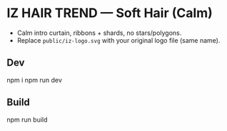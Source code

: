# IZ HAIR TREND — Soft Hair (Calm)

- Calm intro curtain, ribbons + shards, no stars/polygons.
- Replace `public/iz-logo.svg` with your original logo file (same name).

## Dev
npm i
npm run dev

## Build
npm run build
